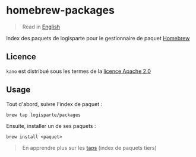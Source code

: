 # homebrew-packages

> Read in [English](/docs/README.md)

Index des paquets de logisparte pour le gestionnaire de paquet [Homebrew](https://brew.sh)

## Licence

`kano` est distribué sous les termes de la [licence Apache 2.0](/LICENSE)

## Usage

Tout d'abord, suivre l'index de paquet :

```shell
brew tap logisparte/packages
```

Ensuite, installer un de ses paquets :

```shell
brew install <paquet>
```

> En apprendre plus sur les [taps](https://docs.brew.sh/Taps) (index de paquets tiers)
